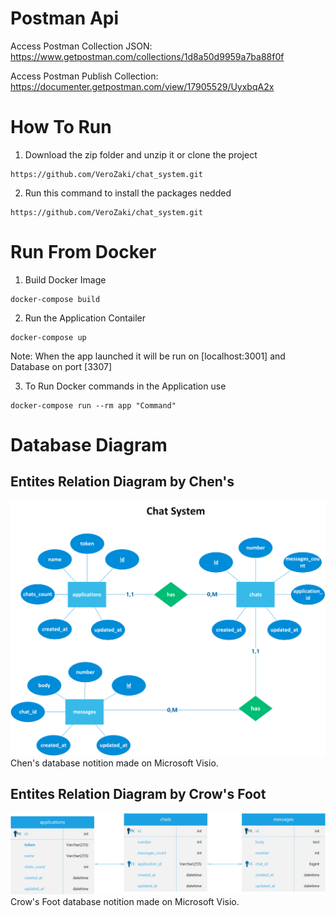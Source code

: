 # Postman Api
Access Postman Collection JSON: https://www.getpostman.com/collections/1d8a50d9959a7ba88f0f

Access Postman Publish Collection: https://documenter.getpostman.com/view/17905529/UyxbqA2x

# How To Run 

1. Download the zip folder and unzip it or clone the project
```
https://github.com/VeroZaki/chat_system.git
```

2. Run this command to install the packages nedded
```
https://github.com/VeroZaki/chat_system.git
```
# Run From Docker
1. Build Docker Image
```
docker-compose build
```

2. Run the Application Contailer
```
docker-compose up
```
Note: When the app launched it will be run on [localhost:3001] and Database on port [3307]

3. To Run Docker commands in the Application use
```
docker-compose run --rm app "Command"
```

# Database Diagram
## Entites Relation Diagram by Chen's
![alt text](https://github.com/VeroZaki/chat_system/blob/main/Pictures/Chat%20System%20ERD.png)
Chen's database notition made on Microsoft Visio.
## Entites Relation Diagram by Crow's Foot
![alt text](https://github.com/VeroZaki/chat_system/blob/main/Pictures/Chat%20System%20ERD_2.png)
Crow's Foot database notition made on Microsoft Visio.
